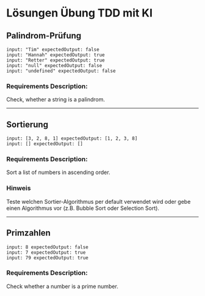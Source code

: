 # Lösungen Übung TDD mit KI

## Palindrom-Prüfung

````
input: "Tim" expectedOutput: false
input: "Hannah" expectedOutput: true
input: "Retter" expectedOutput: true
input: "null" expectedOutput: false
input: "undefined" expectedOutput: false
````
### Requirements Description:
Check, whether a string is a palindrom.

_______________________________________________________

## Sortierung

````
input: [3, 2, 8, 1] expectedOutput: [1, 2, 3, 8]
input: [] expectedOutput: []
````
### Requirements Description:
Sort a list of numbers in ascending order.

### Hinweis
Teste welchen Sortier-Algorithmus per default verwendet wird oder gebe
einen Algorithmus vor (z.B. Bubble Sort oder Selection Sort).

_______________________________________________________

## Primzahlen

````
input: 8 expectedOutput: false
input: 7 expectedOutput: true
input: 79 expectedOutput: true
````
### Requirements Description:
Check whether a number is a prime number.
